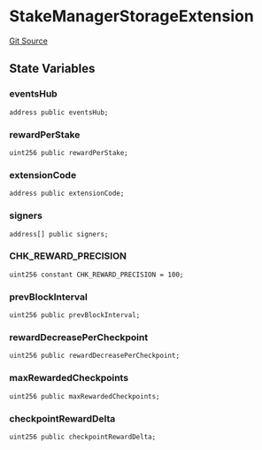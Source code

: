 # StakeManagerStorageExtension
[Git Source](https://github.com/TOKnetwork/contracts/blob/155f729fd8db0676297384375468d4d45b8aa44e/contracts/staking/stakeManager/StakeManagerStorageExtension.sol)


## State Variables
### eventsHub

```solidity
address public eventsHub;
```


### rewardPerStake

```solidity
uint256 public rewardPerStake;
```


### extensionCode

```solidity
address public extensionCode;
```


### signers

```solidity
address[] public signers;
```


### CHK_REWARD_PRECISION

```solidity
uint256 constant CHK_REWARD_PRECISION = 100;
```


### prevBlockInterval

```solidity
uint256 public prevBlockInterval;
```


### rewardDecreasePerCheckpoint

```solidity
uint256 public rewardDecreasePerCheckpoint;
```


### maxRewardedCheckpoints

```solidity
uint256 public maxRewardedCheckpoints;
```


### checkpointRewardDelta

```solidity
uint256 public checkpointRewardDelta;
```


